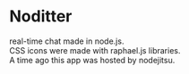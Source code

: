 Noditter
========

real-time chat made in node.js. 		
CSS icons were made with raphael.js libraries.	
A time ago this app was hosted by nodejitsu.	

